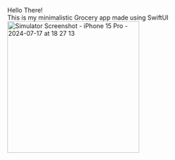 Hello There! <br>
This is my minimalistic Grocery app made using SwiftUI <br>
<img src="https://github.com/user-attachments/assets/f99de3af-8c8c-4913-a40d-6fd51569cb2f" width="300" alt="Simulator Screenshot - iPhone 15 Pro - 2024-07-17 at 18 27 13">
